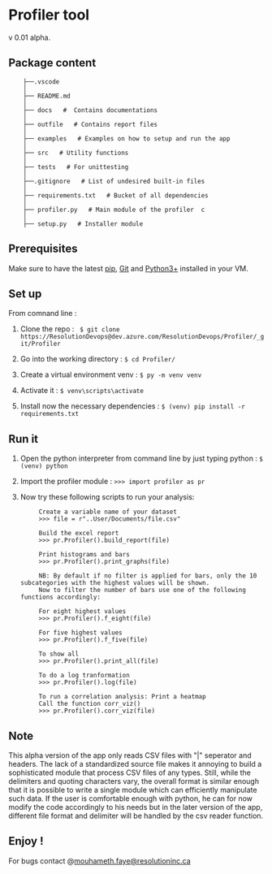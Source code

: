 # Profiler tool 
v 0.01 alpha.


## Package content 

	
		├──.vscode
		│
		├── README.md
		│  
		├── docs   #  Contains documentations
		│  
		├── outfile   # Contains report files
		│  
		├── examples   # Examples on how to setup and run the app 
		│  
		├── src   # Utility functions
		│   
		├── tests   # For unittesting 
		│   
		├──.gitignore   # List of undesired built-in files
		│  
		├── requirements.txt   # Bucket of all dependencies
		│ 
		├── profiler.py   # Main module of the profiler  c
		│ 
		├── setup.py   # Installer module



## Prerequisites 

Make sure to have the latest [pip](https://pip.pypa.io/en/stable/), [Git](https://git-scm.com/downloads) and [Python3+](https://www.python.org/downloads/) installed in your VM. 


## Set up 


From comnand line :

1. Clone the repo :  ``` $ git clone https://ResolutionDevops@dev.azure.com/ResolutionDevops/Profiler/_git/Profiler```

2. Go into the working directory : ``` $ cd Profiler/ ```

3. Create a virtual environment venv :  ``` $ py -m venv venv ```

4. Activate it :  ``` $ venv\scripts\activate ```

5. Install now the necessary dependencies : ``` $ (venv) pip install -r requirements.txt ```
		
	     
## Run it 

1. Open the python interpreter from command line by just typing python : 
                 ``` $ (venv) python  ```

2. Import the profiler module : 
                ```>>> import profiler as pr ```

3. Now try these following scripts to run your analysis: 

			Create a variable name of your dataset
			>>> file = r"..User/Documents/file.csv" 

			Build the excel report
			>>> pr.Profiler().build_report(file) 

			Print histograms and bars
			>>> pr.Profiler().print_graphs(file)

			NB: By default if no filter is applied for bars, only the 10 subcategories with the highest values will be shown.
			Now to filter the number of bars use one of the following functions accordingly: 
			
			For eight highest values  
			>>> pr.Profiler().f_eight(file)

			For five highest values 
			>>> pr.Profiler().f_five(file) 

			To show all  
			>>> pr.Profiler().print_all(file) 
			
			To do a log tranformation 
			>>> pr.Profiler().log(file) 

			To run a correlation analysis: Print a heatmap
			Call the function corr_viz()  
			>>> pr.Profiler().corr_viz(file) 


## Note

This alpha version of the app only reads CSV files with "|" seperator and headers. 
The lack of a standardized source file makes it annoying to build a sophisticated module that process CSV files of any types. Still, while the delimiters and quoting characters vary, the overall format is similar enough that it is possible to write a single module which can efficiently manipulate such data. If the user is comfortable enough with python, he can for now modify the code accordingly to his needs but in the later version of the app, different file format and delimiter will be handled by the csv reader function. 


## Enjoy ! 

For bugs contact @mouhameth.faye@resolutioninc.ca